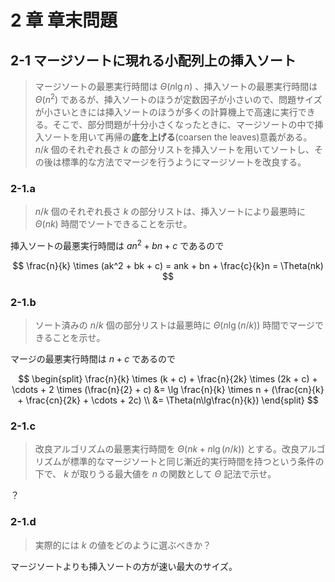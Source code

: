 # 2 章 章末問題

## 2-1 マージソートに現れる小配列上の挿入ソート

> マージソートの最悪実行時間は $\Theta(n\lg n)$ 、挿入ソートの最悪実行時間は $\Theta(n^2)$ であるが、挿入ソートのほうが定数因子が小さいので、問題サイズが小さいときには挿入ソートのほうが多くの計算機上で高速に実行できる。そこで、部分問題が十分小さくなったときに、マージソートの中で挿入ソートを用いて再帰の**底を上げる**(coarsen the leaves)意義がある。 $n/k$ 個のそれぞれ長さ $k$ の部分リストを挿入ソートを用いてソートし、その後は標準的な方法でマージを行うようにマージソートを改良する。

### 2-1.a

> $n/k$ 個のそれぞれ長さ $k$ の部分リストは、挿入ソートにより最悪時に $\Theta(nk)$ 時間でソートできることを示せ。

挿入ソートの最悪実行時間は $an^2 + bn + c$ であるので

$$
  \frac{n}{k} \times (ak^2 + bk + c) = ank + bn + \frac{c}{k}n = \Theta(nk)
$$

### 2-1.b

> ソート済みの $n/k$ 個の部分リストは最悪時に $\Theta(n\lg (n/k))$ 時間でマージできることを示せ。

マージの最悪実行時間は $n + c$ であるので

$$
  \begin{split}
    \frac{n}{k} \times (k + c) + \frac{n}{2k} \times (2k + c) + \cdots + 2 \times (\frac{n}{2} + c)
      &= \lg \frac{n}{k} \times n + (\frac{cn}{k} + \frac{cn}{2k} + \cdots + 2c) \\
      &= \Theta(n\lg\frac{n}{k})
  \end{split}
$$

### 2-1.c

> 改良アルゴリズムの最悪実行時間を $\Theta(nk+n\lg (n/k))$ とする。改良アルゴリズムが標準的なマージソートと同じ漸近的実行時間を持つという条件の下で、 $k$ が取りうる最大値を $n$ の関数として $\Theta$ 記法で示せ。

？

### 2-1.d

> 実際的には $k$ の値をどのように選ぶべきか？

マージソートよりも挿入ソートの方が速い最大のサイズ。

